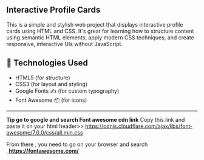 
## Interactive Profile Cards

This is a simple and stylish web project that displays interactive profile cards using HTML and CSS. It's great for learning how to structure content using semantic HTML elements, apply modern CSS techniques, and create responsive, interactive UIs without JavaScript.


## 🧰 Technologies Used

- HTML5 (for structure)
- CSS3  (for layout and styling)
- Google Fonts ✍️ (for custom typography)
- Font Awesome 📦 (for icons)

---


**Tip go to google and search Font awesome cdn link**
Copy this link and paste it on  your html header>> https://cdnjs.cloudflare.com/ajax/libs/font-awesome/7.0.0/css/all.min.css

From there , you need to go on your browser and search ___https://fontawesome.com/__



















